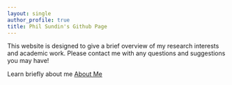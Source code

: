 ```yaml
---
layout: single
author_profile: true
title: Phil Sundin's Github Page
---
```


This website is designed to give a brief overview of my research interests and academic work. Please contact me with any questions and suggestions you may have!

Learn briefly about me [About Me](https://phillipsundin.github.io/AboutMe) 
